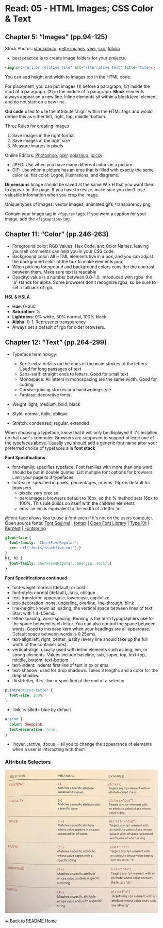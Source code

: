 # Read: 05 - HTML Images; CSS Color & Text
## Chapter 5: “Images” (pp.94-125)
 Stock Photos:
 [stockphoto](www.istockphoto.com), [getty images](www.gettyimages.com), [veer](www.veer.com), [sxc](www.sxc.hu), [fotolia](www.fotolia.com)
 * best practice is to create image folders for your projects. 
 ```HTML
<img src="url or relative file" alt="alternative text" title="tite"/>
 ```
 You can add height and width to images too in the HTML code. 

 For placement, you can put images (1) before a paragraph, (2) inside the start of a paragraph. (3) in the middle of a paragraph. **Block** elements always appear on a new line. Inline elements sit within a block level element and do not start on a new line. 
 
 **Old code** used to use the attribute 'align' within the HTML tags and would define this as either left, right, top, middle, bottom. 

 Three Rules for creating images
 1. Save images in the right format
 1. Save images at the right size
 1. Measure images in pixels

 Online Editors: [Photoshop](www.photoshop.com), [pixlr](www.pixlr.com), [splashup](www.splashup.com), [ipiccy](www.ipiccy.com)

 * JPEG: Use when you have many different colors in a picture
 * GIF: Use when a picture has an area that is filled with exactly the same color i.e. flat color. Logos, illustrations, and diagrams. 

 **Dimensions**
 Image should be saved at the same W x H that you want them to appear on the page. If you have to resize, make sure you don't lose valuable information when you crop the image. 

 Unique types of images: vector images, animated gifs, transparency png, 

Contain your image tag in `<figure>` tags. If you want a caption for your image, add the `<figcaption>` tag.

## Chapter 11: “Color” (pp.246-263)
* Foreground color: RGB Values, Hex Code, and Color Names. leaving yourself comments can help you in your CSS code. 
* Background color: All HTML elements live in a box, and you can adjust the background color of the box to make elements pop. 
* When picking foreground and background colors consider the contrast between them. Make sure text is readable
* Opacity: value is a number between 0.0-1.0. Introduced with rgba. the 'a' stands for alpha. Some browsers don't recognize rgba, so be sure to set a fallback of rgb. 

**HSL & HSLA**
* **Hue**: 0-360
* **Saturation**: %
* **Lightness**: 0% white, 50% normal, 100% black
* **Alpha**: 0-1. Represents transparency.  
* Always set a default of rgb for older browsers. 

## Chapter 12: “Text” (pp.264-299)
* Typeface terminology:
  * Serif: extra details on the ends of the main strokes of the letters. Used for long passages of text
  * Sans-serif: straight ends to letters. Good for small text
  * Monospace: All letters in monospacing are the same width. Good for coding.
  * Cursive: joining strokes or a handwriting style
  * Fantasy: decorative fonts 

* Weight: light, medium, bold, black
* Style: normal, italic, oblique
* Stretch: condensed, regular, extended

When choosing a typeface, know that it will only be displayed if it's installed on that user's computer. Browsers are supposed to support at least one of the typefaces above. Usually you should add a generic font name after your preferred choice of typefaces a la **font stack**

**Font Specifications**
* font-family: specifies typeface. Font families with more than one word should be put in double quotes. List multiple font options for browsers. Limit your page to 3 typefaces.  
* font-size: specified in pixels, percentages, or ems. 16px is default for browsers. 
  * pixels: very precise
  * percentages: browsers default to 16px, so the % method sets 16px to 100%. This rule builds on itself with the children elements
  * ems: an em is equivalent to the width of a letter 'm'.

@font-face allows you to use a font even if it's not on the users computer. Open source fonts: [Font Squirrel](www.fontsquirrel.com) | [fontex](www.fontex.org) | [Open Font Library](www.openfontlibrary.org) | [Type Kit](www.typekit.com) | [Kernext](www.kernext.com) | [Fontspring](www.fontspring.com)
```CSS
@font-face {
  font-family: 'ChunkFiveRegular';
  src: url('fonts/chunkfive.eot');}
}
h1, h2 {
  font-family: ChunkFiveRegular, Georgia, serif;}
}
```
**Font Specifications continued**
* font-weight: normal (default) or bold
* font-style: normal (default), italic, oblique
* text-transform: uppercase, lowercase, capitalize
* text-decoration: none, underline, overline, line-through, blink
* line-height: known as leading, the vertical space between lines of text. Start with 1.4-1.5ems. 
* letter-spacing, word-spacing: Kerning is the term typographers use for the space between each letter. You can also control the space between words. Good to increase kern when your headings are all uppercase. Default space between words is 0.25ems. 
* text-align:left, right, center, justify (every line should take up the full width of the container box)
* vertical-align: usually used with inline elements such as img, em, or strong elements. Values include baseline, sub, super, top, text-top, middle, bottom, text-bottom
* text-indent: indents first line of text in px or ems. 
* text-shadow: used for drop shadows. Takes 3 lengths and a color for the drop shadow. 
* :first-letter, :first-line = specified at the end of a selector
```CSS
p.intro:first-letter {
  font-size: 200%;
}
```
* :link, :visited= blue by default
```CSS
a:link {
  color: deeppink;
  text-decoration: none;
}
```
* :hover, :active, :focus = all you to change the appearance of elements when a user is interacting with them. 

### Attribute Selectors
![Attribute Selectors](images/IMG_7207.jpeg)

[⬅ Back to README Home](README.md)
